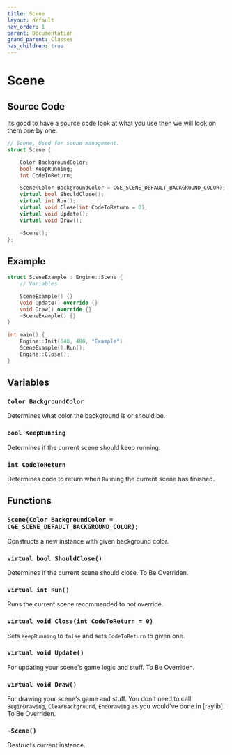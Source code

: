 ```yaml
---
title: Scene
layout: default
nav_order: 1
parent: Documentation
grand_parent: Classes
has_children: true
---
```


# Scene

## Source Code
Its good to have a source code look at what you use then we will look on them one by one.
```cxx
// Scene, Used for scene management.
struct Scene {

	Color BackgroundColor;
	bool KeepRunning;
	int CodeToReturn;

	Scene(Color BackgroundColor = CGE_SCENE_DEFAULT_BACKGROUND_COLOR);
	virtual bool ShouldClose();
	virtual int Run();
	virtual void Close(int CodeToReturn = 0);
	virtual void Update();
	virtual void Draw();

	~Scene();
};
```

## Example
```cxx
struct SceneExample : Engine::Scene {
	// Variables

	SceneExample() {}
	void Update() override {}
	void Draw() override {}
	~SceneExample() {}
}

int main() {
	Engine::Init(640, 480, "Example")
	SceneExample().Run();
	Engine::Close();
}

```

## Variables

### `Color BackgroundColor`
Determines what color the background is or should be.

### `bool KeepRunning`
Determines if the current scene should keep running.

### `int CodeToReturn`
Determines code to return when `Run`ning the current scene has finished.

## Functions

### `Scene(Color BackgroundColor = CGE_SCENE_DEFAULT_BACKGROUND_COLOR);`
Constructs a new instance with given background color.

### `virtual bool ShouldClose()`
Determines if the current scene should close. To Be Overriden.

### `virtual int Run()`
Runs the current scene recommanded to not override.

### `virtual void Close(int CodeToReturn = 0)`
Sets `KeepRunning` to `false` and sets `CodeToReturn` to given one.

### `virtual void Update()`
For updating your scene's game logic and stuff. To Be Overriden.

### `virtual void Draw()`
For drawing your scene's game and stuff. You don't need to call `BeginDrawing`, `ClearBackground`, `EndDrawing` as you would've done in [raylib]. To Be Overriden. 

### `~Scene()`
Destructs current instance.